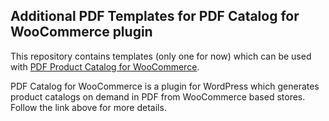 Additional PDF Templates for PDF Catalog for WooCommerce plugin
---------------------------------------------------------------

This repository contains templates (only one for now) which can be used with [PDF Product Catalog for WooCommerce](http://bit.ly/woopdf).

PDF Catalog for WooCommerce is a plugin for WordPress which generates product catalogs on demand in PDF from WooCommerce based stores. Follow the link above for more details. 